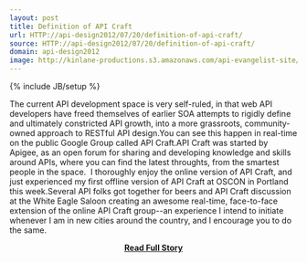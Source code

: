 ```yaml
---
layout: post
title: Definition of API Craft
url: HTTP://api-design2012/07/20/definition-of-api-craft/
source: HTTP://api-design2012/07/20/definition-of-api-craft/
domain: api-design2012
image: http://kinlane-productions.s3.amazonaws.com/api-evangelist-site/blog/apigee-logo.gif
---
```

{% include JB/setup %}<p>The current API development space is very self-ruled, in that web API developers have freed themselves of earlier SOA attempts to rigidly define and ultimately constricted API growth, into a more grassroots, community-owned approach to RESTful API design.You can see this happen in real-time on the public Google Group called API Craft.API Craft was started by Apigee, as an open forum for sharing and developing knowledge and skills around APIs, where you can find the latest throughts, from the smartest people in the space.  I thoroughly enjoy the online version of API Craft, and just experienced my first offline version of API Craft at OSCON in Portland this week.Several API folks got together for beers and API Craft discussion at the White Eagle Saloon creating an awesome real-time, face-to-face extension of the online API Craft group--an experience I intend to initiate whenever I am in new cities around the country, and I encourage you to do the same.</p>
<center><p><a href="HTTP://api-design2012/07/20/definition-of-api-craft/" style='padding:25px; font-sze:18px; font-weight: bold;'>Read Full Story</a></p></center>
